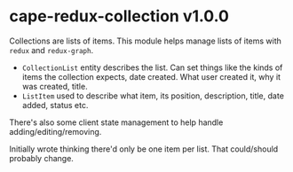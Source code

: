 # cape-redux-collection v1.0.0

Collections are lists of items. This module helps manage lists of items with `redux` and `redux-graph`.

* `CollectionList` entity describes the list. Can set things like the kinds of items the collection expects, date created. What user created it, why it was created, title.
* `ListItem` used to describe what item, its position, description, title, date added, status etc.

There's also some client state management to help handle adding/editing/removing.

Initially wrote thinking there'd only be one item per list. That could/should probably change.
